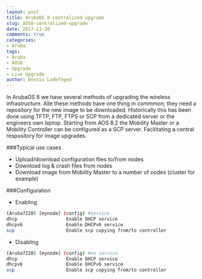 ```yaml
---
layout: post
title: ArubaOS 8 centralized upgrade
slug: AOS8-centralized-upgrade
date: 2017-11-30
comments: true
categories:
- Aruba
tags:
- Aruba
- AOS8
- Upgrade
- Live Upgrade
author: Dennis Ladefoged
---
```

In ArubaOS 8 we have several methods of upgrading the wireless infrastructure. Alle these methods have one thing in commmon; they need a repository for the new image to be downloaded. Historically this has been done using TFTP, FTP, FTPS or SCP from a dedicated server or the engineers own laptop.
Starting from AOS 8.2 the Mobility Master or a Mobility Controller can be configured as a SCP server. Facilitating a central respository for image upgrades.
<!--more-->
###Typical use cases
* Upload/download configuration files to/from nodes
* Download log & crash files from nodes
* Download image from Mobility Master to a number of nodes (cluster for example)

###Configuration

* Enabling

```sh
(Aruba7220) [mynode] (config) #service
dhcp                  Enable DHCP service
dhcpv6                Enable DHCPv6 service
scp                   Enable scp copying from/to controller
```

* Disabling

```sh
(Aruba7220) [mynode] (config) #no service
dhcp                  Enable DHCP service
dhcpv6                Enable DHCPv6 service
scp                   Enable scp copying from/to controller
```